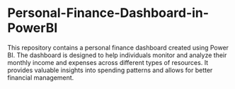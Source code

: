 # Personal-Finance-Dashboard-in-PowerBI
This repository contains a personal finance dashboard created using Power BI. The dashboard is designed to help individuals monitor and analyze their monthly income and expenses across different types of resources. It provides valuable insights into spending patterns and allows for better financial management. 
